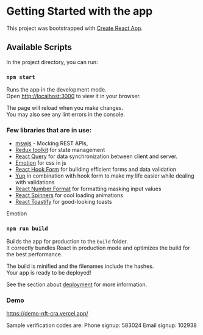 # Getting Started with the app

This project was bootstrapped with [Create React App](https://github.com/facebook/create-react-app).

## Available Scripts

In the project directory, you can run:

### `npm start`

Runs the app in the development mode.\
Open [http://localhost:3000](http://localhost:3000) to view it in your browser.

The page will reload when you make changes.\
You may also see any lint errors in the console.

### Few libraries that are in use:
- [mswjs](https://mswjs.io/) - Mocking REST APIs, 
- [Redux toolkit](https://redux-toolkit.js.org/) for state management
- [React Query](https://react-query.tanstack.com/) for data synchronization between client and server. 
- [Emotion](https://emotion.sh/) for css in js
- [React Hook Form](https://react-hook-form.com/) for building efficient forms and data validation
- [Yup](https://github.com/jquense/yup) in combination with hook form to make my life easier while dealing with validations
- [React Number Format](https://www.npmjs.com/package/react-number-format) for formatting masking input values
- [React Spinners](https://www.npmjs.com/package/react-spinners) for cool loading animations
- [React Toastify](https://www.npmjs.com/package/react-toastify) for good-looking toasts

Emotion 

### `npm run build`

Builds the app for production to the `build` folder.\
It correctly bundles React in production mode and optimizes the build for the best performance.

The build is minified and the filenames include the hashes.\
Your app is ready to be deployed!

See the section about [deployment](https://facebook.github.io/create-react-app/docs/deployment) for more information.

### Demo
https://demo-nft-cra.vercel.app/

Sample verification codes are:
Phone signup: 583024
Email signup: 102938
